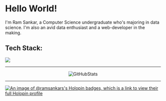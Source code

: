 # Hello World!
I'm Ram Sankar, a Computer Science undergraduate who's majoring in data science. I'm also an avid data enthusiast and a web-developer in the making. 

## Tech Stack:
<img src="https://skillicons.dev/icons?i=python,java,js,html,css,postgres,mysql,vscode,git,github,linux,react"><hr>
<div align="center">
  <img decoding="async" loading="lazy" src="https://streak-stats.demolab.com?user=RamSankarS&count_private=true&theme=dark&border_radius=20" alt="GitHubStats">
</div>
<hr>

[![An image of @ramsankars's Holopin badges, which is a link to view their full Holopin profile](https://holopin.me/ramsankars)](https://holopin.io/@ramsankars)
